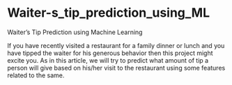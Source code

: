 # Waiter-s_tip_prediction_using_ML
Waiter’s Tip Prediction using Machine Learning

If you have recently visited a restaurant for a family dinner or lunch and you have tipped the waiter for his generous behavior then this project might excite you. As in this article, we will try to predict what amount of tip a person will give based on his/her visit to the restaurant using some features related to the same.
